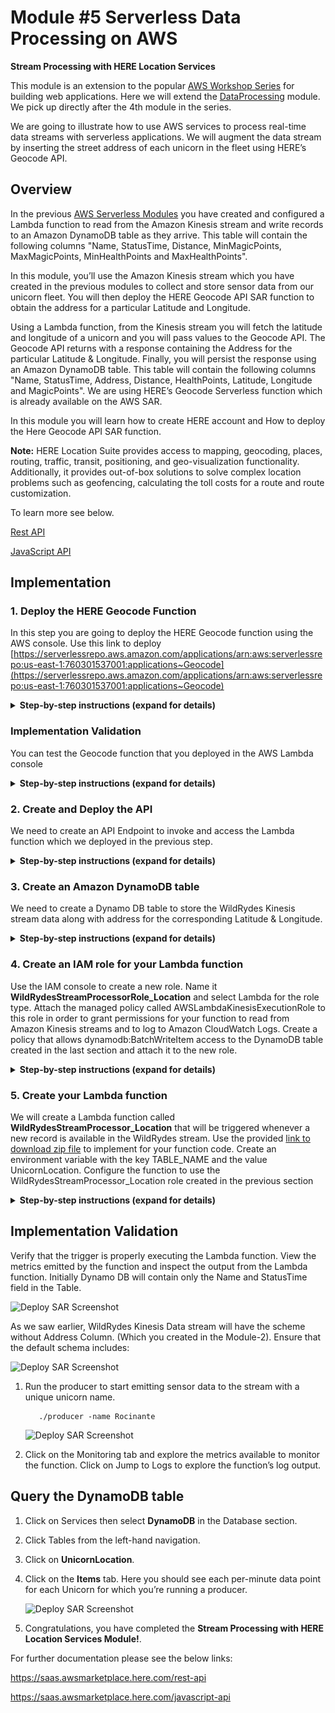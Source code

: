 # Module #5 Serverless Data Processing on AWS
**Stream Processing with HERE Location Services**

This module is an extension to the popular [AWS Workshop Series](https://github.com/aws-samples/aws-serverless-workshops/tree/master/WebApplication) for building web applications. Here we will extend the [DataProcessing](https://github.com/aws-samples/aws-serverless-workshops/tree/master/DataProcessing) module. We pick up directly after the 4th module in the series.

We are going to illustrate how to use AWS services to process real-time data streams with serverless applications. We will augment the data stream by inserting the street address of each unicorn in the fleet using HERE’s Geocode API.

## Overview

In the previous [AWS Serverless Modules](https://dataprocessing.wildrydes.com) you have created and configured a Lambda function to read from the Amazon Kinesis stream and write records to an Amazon DynamoDB table as they arrive. This table will contain the following columns "Name, StatusTime, Distance, MinMagicPoints, MaxMagicPoints, MinHealthPoints and MaxHealthPoints".

In this module, you’ll use the Amazon Kinesis stream which you have created in the previous modules to collect and store sensor data from our unicorn fleet. You will then deploy the HERE Geocode API SAR function to obtain the address for a particular Latitude and Longitude.

Using a Lambda function, from the Kinesis stream you will fetch the latitude and longitude of a unicorn and you will pass values to the Geocode API. The Geocode API returns with a response containing the Address for the particular Latitude & Longitude.
Finally, you will persist the response using an Amazon DynamoDB table. This table will contain the following columns "Name, StatusTime, Address, Distance, HealthPoints, Latitude, Longitude and MagicPoints". We are using HERE’s Geocode Serverless function which is already available on the AWS SAR.

In this module you will learn how to create HERE account and How to deploy the Here Geocode API SAR function.

**Note:** HERE Location Suite provides access to mapping, geocoding, places, routing, traffic, transit, positioning, and geo-visualization functionality. Additionally, it provides out-of-box solutions to solve complex location problems such as geofencing, calculating the toll costs for a route and route customization.

To learn more see below.

[Rest API](https://saas.awsmarketplace.here.com/rest-api)

[JavaScript API](https://saas.awsmarketplace.here.com/javascript-api)

## Implementation

### 1. Deploy the HERE Geocode Function

In this step you are going to deploy the HERE Geocode function using the AWS console. Use this link to deploy   
[https://serverlessrepo.aws.amazon.com/applications/arn:aws:serverlessrepo:us-east-1:760301537001:applications~Geocode](https://serverlessrepo.aws.amazon.com/applications/arn:aws:serverlessrepo:us-east-1:760301537001:applications~Geocode)

<details>
<summary><strong>Step-by-step instructions (expand for details)</strong></summary><p>

1. Click on below URL link, it leads to AWS Geocode SAR function 
[https://serverlessrepo.aws.amazon.com/applications/arn:aws:serverlessrepo:us-east-1:760301537001:applications~Geocode](https://serverlessrepo.aws.amazon.com/applications/arn:aws:serverlessrepo:us-east-1:760301537001:applications~Geocode)
     
     ![Deploy SAR Screenshot](../5_HERE_DataProcessing_Extension/Geocode_images/geocode.PNG)
     
1. For deployment of this function you need to have HERE Account

3. Sign up for an account here

	https://aws.amazon.com/marketplace/pp/B07JPLG9SR/?ref=_ptnr_aws_sar
	
	 ![Here Account Subscribe](../5_HERE_DataProcessing_Extension/Geocode_images/Here_Credentials_0.png)

1. Click the **“Continue to Subscribe”** button in the top-right corner of the page.

1. On the next page you can select the subscription type

1. Provide your basic details and register your HERE account.

1. After successful registration, the HERE portal will generate your **app_id and app_code**. It may take few minutes to generate credentials.
        
1. When the credentials have been created the portal will look like this

    ![Here Account Screenshot](../5_HERE_DataProcessing_Extension/Geocode_images/Here_Credentials_3.png)

1. Save your HERE Location Services API **app_id & app_code** and to use in the AWS Lambda function.

1. Go back to the function deployment page.

3. Find the **Deploy** button on the right corner of the page, click on **Deploy** button. It provides the environmental set up for the function.

4. In the next page, find the Application settings on the bottom right corner of the page.

     ![Deploy SAR Screenshot](../5_HERE_DataProcessing_Extension/Geocode_images/Geocode2.png)

5. Use the Default Application name.

6. Enter your HERE **app_id and app_code** which you have created earlier.

7. Click **Deploy** to deploy SAR function.

8. It may take few minutes to create and deploy the function. Once deployed you will get a message ‘Your application has been deployed’.

     
9. After success message, click on **Test app** button.

  	![Deploy SAR Screenshot](../5_HERE_DataProcessing_Extension/Geocode_images/test0.PNG)

1. In next page find **Resources** tab at the bottom of the page. Click on “GeocodeFunction”.

1. Copy the function name from this page for later use (Step-5), function name looks like **serverlessrepo-Geocode-GeocodeFunction-E8ODE3KJNEROF**

	![Deploy SAR Screenshot](../5_HERE_DataProcessing_Extension/Geocode_images/test_app1.PNG)

1. Scroll down the page to **Function code** section, In the text editor you need to replace the existing code in ‘geocode.js’ with the code available at the [URL](https://github.com/heremaps/devrel-workshops/blob/master/aws-serverless/DataProcessing/5_HERE_DataProcessing_Extension/ReverseGeoCode/index.js).
     
     
</p></details>

### Implementation Validation

You can test the Geocode function that you deployed in the AWS Lambda console

<details>
<summary><strong>Step-by-step instructions (expand for details)</strong></summary><p>

1. From the main AWS Lambda console screen of your function, select **Configure Test Event** from the dropdown menu and select **Test Event** dropdown.

	![Deploy SAR Screenshot](../5_HERE_DataProcessing_Extension/Geocode_images/test.PNG)

1. Ensure that **Create New Test Event** is selected.

1. Enter **TestRequestEvent** in the **Event name** field.

1. Copy and paste the following test event into the editor:

    	 	{
     
			"pathParameters": {
    
    				"prox": "37.37634,-122.03405",
          
		    		"mode": "retrieveAddresses",
          
    				"maxresults": "1",
          
	    			"gen": "9"
          
  				}
        
			}	
    
     
2. Click the **Create** button. 

3. On the main function edit screen, click Test with **TestRequestEvent** selected in the dropdown.

4. Scroll to the top of the page and expand the details section of the **Execution result** section.

5. Verify that the execution succeeded and that the function result with **Status code:200** 

	![Deploy SAR Screenshot](../5_HERE_DataProcessing_Extension/Geocode_images/test1.PNG)

</p></details>

### 2. Create and Deploy the API

We need to create an API Endpoint to invoke and access the Lambda function which we deployed in the previous step. 

<details>
<summary><strong>Step-by-step instructions (expand for details)</strong></summary><p>

1. Go to the AWS Management Console, choose Services then select **API Gateway** under Networking & Content Delivery.

1. Choose **Create API**.

	![Deploy SAR Screenshot](../5_HERE_DataProcessing_Extension/Geocode_images/NewTest0.png)

1. Under Choose the protocol, choose **REST**.

1. Under Create new API, choose **New API**.

1. Under Settings: For API name, enter **GeocodeTest**.

1. If desired, enter a description in the Description field; otherwise, leave it empty.

1. Leave Endpoint Type set to **Edge optimized**.

1. Choose **Create API**.

	![Deploy SAR Screenshot](../5_HERE_DataProcessing_Extension/Geocode_images/NewTest1.png)
     

1. Choose the root resource (/) in the Resources tree.

1. Choose **Create Resource** from the Actions dropdown menu.

	![Deploy SAR Screenshot](../5_HERE_DataProcessing_Extension/Geocode_images/NewTest2.png)

1. Leave Configure as proxy resource unchecked.

1. For Resource Name, enter **geocode**.

1. Leave Resource Path set to **/geocode**.

1. Leave Enable API Gateway CORS unchecked.

1. Choose **Create Resource**

     ![Deploy SAR Screenshot](../5_HERE_DataProcessing_Extension/Geocode_images/NewTest3.png)
     
     
1. In the Resources list, choose **/geocode**.

1. In the Actions menu, choose **Create method**.

1. Choose **GET** from the dropdown menu, and choose the checkmark icon

     ![Deploy SAR Screenshot](../5_HERE_DataProcessing_Extension/Geocode_images/NewTest4.png)
      

1. Leave the Integration type set to Lambda Function.

1. Choose Use Lambda Proxy integration

1. From the Lambda Region dropdown menu, choose the region where you created the **serverlessrepo-Geocode-GeocodeFunction** Lambda function.

1. In the Lambda Function field, type any character and choose **serverlessrepo-Geocode-GeocodeFunction** from the dropdown menu.

1. Leave Use Default Timeout checked.

1. Choose **Save**.

     ![Deploy SAR Screenshot](../5_HERE_DataProcessing_Extension/Geocode_images/NewTest5.png)
     
1. Choose OK when prompted with Add Permission to Lambda Function.

1. Choose **Deploy API** from the Actions dropdown menu to Deploy your API.

1. For Deployment stage, choose **[new stage]**.

1. For Stage name, enter **Test****.

1. If desired, enter a Stage description & Deployment description.

1. Choose **Deploy**.

     ![Deploy SAR Screenshot](../5_HERE_DataProcessing_Extension/Geocode_images/NewTest6.png)
     
1. Click on the **GET** and note the API's **Invoke URL******. Note down the URL to invoke the lambda function.

 	![Deploy SAR Screenshot](../5_HERE_DataProcessing_Extension/Geocode_images/NewTest7.png)
     
</p></details>



### 3. Create an Amazon DynamoDB table

We need to create a Dynamo DB table to store the WildRydes Kinesis stream data along with address for the corresponding Latitude & Longitude. 

<details>
<summary><strong>Step-by-step instructions (expand for details)</strong></summary><p>

1. Go to the AWS Management Console, choose Services then select ****DynamoDB** under Database.

1. Click **Create table**.

1. Enter table name as **UnicornLocation**.

1. Enter **Name** for the **Partition key** and select String for the key type.

1. Tick the Add sort key checkbox. Enter **StatusTime** for the Sort key and select String for the key type.

1. Leave the **Use default settings** box checked and choose Create.

     ![Deploy SAR Screenshot](../5_HERE_DataProcessing_Extension/Geocode_images/Geocode3.png)
     
</p></details>

### 4. Create an IAM role for your Lambda function

Use the IAM console to create a new role. Name it **WildRydesStreamProcessorRole_Location** and select Lambda for the role type. Attach the managed policy called AWSLambdaKinesisExecutionRole to this role in order to grant permissions for your function to read from Amazon Kinesis streams and to log to Amazon CloudWatch Logs. Create a policy that allows dynamodb:BatchWriteItem access to the DynamoDB table created in the last section and attach it to the new role.

<details>
<summary><strong>Step-by-step instructions (expand for details)</strong></summary><p>

1. From the AWS Console, click on Services and then select **IAM** in the Security, Identity & Compliance section.

1. Select **Policies** from the left navigation and then click **Create policy**.

1. Using the Visual editor, we’re going to create an IAM policy to allow our Lambda function access to the DynamoDB table created in the previous section. To begin, click Service, begin typing **DynamoDB** in Find a service, and click **DynamoDB**.

1. Click Action, begin typing **BatchWriteItem** in Filter actions, and tick the **BatchWriteItem** checkbox.

1. Click Resources, click Add ARN in table, and construct the ARN of the DynamoDB table you created in the previous section by specifying the Region, Account, and Table Name. In Region, enter the AWS Region in which you have created the DynamoDB table in the previous section, e.g.: us-east-1. 
In Account, enter your AWS Account ID which is a twelve-digit number, e.g.: 123456789012. To find your AWS account ID number in the AWS Management Console, click on Support in the navigation bar in the upper-right, and then click Support Center. Your currently signed in account ID appears in the upper-right corner below the Support menu.


1. In Table Name, enter **UnicornLocation** and you should see your ARN in the Specify ARN for table field and it should look similar to:

      ![Deploy SAR Screenshot](../5_HERE_DataProcessing_Extension/Geocode_images/Geocode4.png)
      
1. Click **Add**.

1. Click **Review policy**.

1. Enter **WildRydesDynamoDBWritePolicy_Location** in the Name field.

1. Click **Create policy**.

1. Select Roles from the left navigation and then click **Create role**.

1. Click **Lambda** for the role type from the AWS service section.

1. Click **Next: Permissions**.

1. Begin typing **AWSLambdaKinesisExecutionRole** in the Filter text box and check the box next to that role.

1. Begin typing **AWSLambdaFullAccess** in the Filter text box and check the box next to that role.

1. Begin typing **WildRydesDynamoDBWritePolicy_Location** in the Filter text box and check the box next to that role.

1. Click **Next: Review**.

1. Enter **WildRydesStreamProcessorRole_Location** for the Role name.

1. Click **Create role**.
 
     
</p></details>

### 5. Create your Lambda function

We will create a Lambda function called **WildRydesStreamProcessor_Location** that will be triggered whenever a new record is available in the WildRydes stream. Use the provided [link to download zip file](https://github.com/heremaps/devrel-workshops/aws-serverless/DataProcessing/5_HERE_DataProcessing_Extension/Kineses2DynamoDB/KinessesDB.zip) to implement for your function code. Create an environment variable with the key TABLE_NAME and the value UnicornLocation. Configure the function to use the WildRydesStreamProcessor_Location role created in the previous section

<details>
<summary><strong>Step-by-step instructions (expand for details)</strong></summary><p>

1. Go to the AWS Management Console, choose Services then select **Lambda** under Compute.

1. Click **Create a function**.

1. Enter **WildRydesStreamProcessor_Location** in the Name field.

1. Select **WildRydesStreamProcessorRole_Location** from the Existing role dropdown.

      ![Deploy SAR Screenshot](../5_HERE_DataProcessing_Extension/Geocode_images/Geocode5.png)

1. Click **Create function**.

1. Scroll down to the **Function code section**.

1. Click the [Link/URL](https://github.com/heremaps/devrel-workshops/aws-serverless/DataProcessing/5_HERE_DataProcessing_Extension/Kineses2DynamoDB/KinessesDB.zip) to download the Zip file which contains Lambda function along with dependency modules 

1. In **Code entry type** dropdown select **Upload a .ZIP file** option. Browse and select the zip file which we downloaded in the previous step to upload 

	![Deploy SAR Screenshot](../5_HERE_DataProcessing_Extension/Geocode_images/NewTest8.png)
	
	![Deploy SAR Screenshot](../5_HERE_DataProcessing_Extension/Geocode_images/NewTest9.png)

1. Click on  **Save** button in the Right Top corner of the page. It extracts the files internally

1. Scroll down to the Function code section to replace the existing code in the **index.js**.

1. In **index.js** file find the **url** variable in line number 30 and paste the API endpoint which you created and copied in Step-2.

      ![Deploy SAR Screenshot](../5_HERE_DataProcessing_Extension/Geocode_images/NewTest10.png)
		
		let url = ‘https://xx22yyxwe9.execute-api.eu-west-1.amazonaws.com/Test/geocoder’

1. In the Environment variables section, enter an environment variable with Key as **TABLE_NAME** and Value as **UnicornLocation**.

1. In the Basic settings section. Set the Timeout to 1 minute.

      ![Deploy SAR Screenshot](../5_HERE_DataProcessing_Extension/Geocode_images/Geocode6.png)
      
1. Scroll up and select **Kinesis** from the Designer section.

      ![Deploy SAR Screenshot](../5_HERE_DataProcessing_Extension/Geocode_images/Geocode7.png)

1. In the Configure triggers section, select **wildrydes** from Kinesis Stream.

1. Leave Batch size set to 100 and Starting position set to Latest.

1. Click Add.

1. Click Enabled to enable the trigger.

1. Click Save.

      ![Deploy SAR Screenshot](../5_HERE_DataProcessing_Extension/Geocode_images/Geocode8.png)
    
</p></details>

## Implementation Validation

Verify that the trigger is properly executing the Lambda function. View the metrics emitted by the function and inspect the output from the Lambda function. Initially Dynamo DB will contain only the Name and StatusTime field in the Table.

  ![Deploy SAR Screenshot](../5_HERE_DataProcessing_Extension/Geocode_images/Geocode9.png)

As we saw earlier, WildRydes Kinesis Data stream will have the scheme without Address Column. (Which you created in the Module-2). Ensure that the default schema includes:

  ![Deploy SAR Screenshot](../5_HERE_DataProcessing_Extension/Geocode_images/Geocode10.png)

<p>
     
1. Run the producer to start emitting sensor data to the stream with a unique unicorn name.

          ./producer -name Rocinante

    ![Deploy SAR Screenshot](../5_HERE_DataProcessing_Extension/Geocode_images/Geocode11.png)

1. Click on the Monitoring tab and explore the metrics available to monitor the function. Click on Jump to Logs to explore the function’s log output.

## Query the DynamoDB table

1. Click on Services then select **DynamoDB** in the Database section.

     
1. Click Tables from the left-hand navigation.

1. Click on **UnicornLocation**.

1. Click on the **Items** tab. Here you should see each per-minute data point for each Unicorn for which you’re running a producer.

     ![Deploy SAR Screenshot](../5_HERE_DataProcessing_Extension/Geocode_images/Geocode12.png)
     
1. Congratulations, you have completed the **Stream Processing with HERE Location Services Module!**.

</p>

For further documentation please see the below links:
     
   https://saas.awsmarketplace.here.com/rest-api 
     
   https://saas.awsmarketplace.here.com/javascript-api



